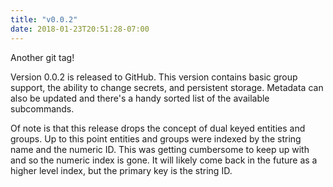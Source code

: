 ```yaml
---
title: "v0.0.2"
date: 2018-01-23T20:51:28-07:00
---
```


Another git tag!

Version 0.0.2 is released to GitHub.  This version contains basic
group support, the ability to change secrets, and persistent storage.
Metadata can also be updated and there's a handy sorted list of the
available subcommands.

Of note is that this release drops the concept of dual keyed entities
and groups.  Up to this point entities and groups were indexed by the
string name and the numeric ID.  This was getting cumbersome to keep
up with and so the numeric index is gone.  It will likely come back in
the future as a higher level index, but the primary key is the string
ID.

